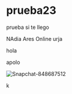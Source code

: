 # prueba23
prueba
si te llego

NAdia 
Ares
Online 
urja

hola



apolo



![Snapchat-848687512](https://user-images.githubusercontent.com/62618755/77478563-ce0a3280-6de3-11ea-8e70-ea912c5012dd.jpg)

k
